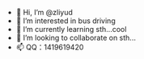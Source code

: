 - 👋 Hi, I’m @zliyud
- 👀 I’m interested in bus driving
- 🌱 I’m currently learning sth...cool
- 💞️ I’m looking to collaborate on sth...
- 📫 QQ：1419619420

<!---
zliyud/zliyud is a ✨ special ✨ repository because its `README.md` (this file) appears on your GitHub profile.
You can click the Preview link to take a look at your changes.
--->
